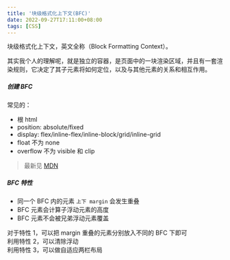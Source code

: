 ```yaml
---
title: '块级格式化上下文(BFC)'
date: 2022-09-27T17:11:00+08:00
tags: [CSS]
---
```


块级格式化上下文，英文全称（Block Formatting Context）。

其实我个人的理解呢，就是独立的容器，是页面中的一块渲染区域，并且有一套渲染规则，它决定了其子元素将如何定位，以及与其他元素的关系和相互作用。

##### 创建 BFC

常见的：

- 根 html
- position: absolute/fixed
- display: flex/inline-flex/inline-block/grid/inline-grid
- float 不为 none
- overflow 不为 visible 和 clip

> 最新见 [MDN](https://developer.mozilla.org/en-US/docs/Web/Guide/CSS/Block_formatting_context)

##### BFC 特性

- 同一个 BFC 内的元素 `上下 margin` 会发生重叠
- BFC 元素会计算子浮动元素的高度
- BFC 元素不会被兄弟浮动元素覆盖

对于特性 1，可以把 margin 重叠的元素分别放入不同的 BFC 下即可  
利用特性 2，可以清除浮动  
利用特性 3，可以做自适应两栏布局
